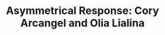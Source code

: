 ---
ee_id_show: '4419'
title: 'Asymmetrical Response: Cory Arcangel and Olia Lialina'
url: asymmetrical-response
live_url:
year: '2016'
venue: Western Front
state_country: Vancouver
type:
dates:
wwwnews:
wwweblast:
pitch: "​First in the x3 shows w/ Olia Lialina."
ps:
download:
layout: shows
---